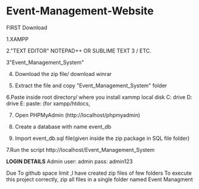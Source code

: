 # Event-Management-Website
FIRST Download

1.XAMPP

2."TEXT EDITOR" NOTEPAD++ OR SUBLIME TEXT 3 / ETC.

3"Event_Management_System"

4. Download the zip file/ download winrar

5. Extract the file and copy "Event_Management_System" folder

6.Paste inside root directory/ where you install xammp local disk C: drive D: drive E: paste: (for xampp/htdocs, 

7. Open PHPMyAdmin (http://localhost/phpmyadmin)

8. Create a database with name event_db

6. Import event_db.sql file(given inside the zip package in SQL file folder)

7.Run the script http://localhost/Event_Management_System


**LOGIN DETAILS** 
Admin
user: admin
pass: admin123


Due To github space limit ,I have created zip files of few folders
To execute this project correctly, zip all files in a single folder named Event Managment
